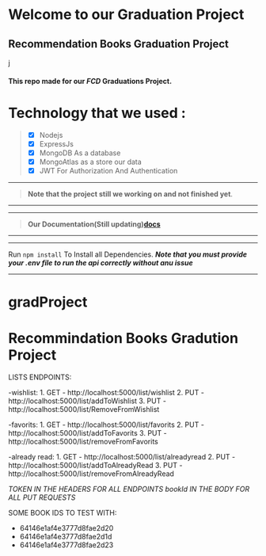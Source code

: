 # Welcome to our Graduation Project

## **Recommendation Books** Graduation Project
j
#### This repo made for our _FCD_ Graduations Project.

# Technology that we used : 
> - [x] Nodejs
> - [x] ExpressJs
> - [x] MongoDB As a database
> - [x] MongoAtlas as a store our data
> - [x] JWT For Authorization And Authentication

---

> **Note that the project still we working on and not finished yet**.

---
---
> **Our Documentation(Still updating)[docs](docs/)**
---

---
Run `npm install` To Install all Dependencies.
***Note that you must provide your .env file to run the api correctly without anu issue***

---



  


# gradProject
# Recommindation Books Gradution Project



LISTS ENDPOINTS:

  -wishlist:
    1. GET - http://localhost:5000/list/wishlist
    2. PUT - http://localhost:5000/list/addToWishlist
    3. PUT - http://localhost:5000/list/RemoveFromWishlist

  -favorits:
    1. GET - http://localhost:5000/list/favorits
    2. PUT - http://localhost:5000/list/addToFavorits
    3. PUT - http://localhost:5000/list/removeFromFavorits

  -already read:
    1. GET - http://localhost:5000/list/alreadyread
    2. PUT - http://localhost:5000/list/addToAlreadyRead
    3. PUT - http://localhost:5000/list/removeFromAlreadyRead


*TOKEN IN THE HEADERS FOR ALL ENDPOINTS*
*bookId IN THE BODY FOR ALL PUT REQUESTS*


SOME BOOK IDS TO TEST WITH:
  - 64146e1af4e3777d8fae2d20
  - 64146e1af4e3777d8fae2d1d
  - 64146e1af4e3777d8fae2d23
